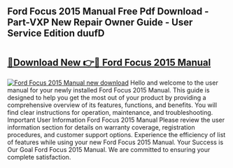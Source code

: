 ## Ford Focus 2015 Manual Free Pdf Download - Part-VXP New Repair Owner Guide - User Service Edition duufD

# <h2><a href="http://cf10683.oget.top/?id=Ford+Focus+2015+Manual">🔗Download New 👉🔴 Ford Focus 2015 Manual</a></h2>

[![Ford Focus 2015 Manual new download](https://i.imgur.com/5g1atiW.png)](http://cf10683.oget.top/?id=Ford+Focus+2015+Manual)
Hello and welcome to the user manual for your newly installed Ford Focus 2015 Manual. This guide is designed to help you get the most out of your product by providing a comprehensive overview of its features, functions, and benefits. You will find clear instructions for operation, maintenance, and troubleshooting. Important User Information Ford Focus 2015 Manual Please review the user information section for details on warranty coverage, registration procedures, and customer support options. Experience the efficiency of list of features while using your new Ford Focus 2015 Manual. Your Success is Our Goal Ford Focus 2015 Manual. We are committed to ensuring your complete satisfaction.
